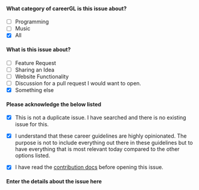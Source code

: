 <!--
Please do not remove anything written below.
 
Check the blank [ ] with [x] before opening an issue. 
Any issue without checked square brackets respectively will be closed, 
however, if your opened issue is closed, make sure you answer the
questions below by checking the box that best explains the issue(s) before reopening.
-->

#### What category of careerGL is this issue about?

- [ ] Programming
- [ ] Music
- [x] All

#### What is this issue about?

- [ ] Feature Request
- [ ] Sharing an Idea
- [ ] Website Functionality
- [ ] Discussion for a pull request I would want to open.
- [x] Something else

#### Please acknowledge the below listed

- [x] This is not a duplicate issue. I have searched and there is no existing issue for this.
- [x] I understand that these career guidelines are highly opinionated. The purpose is not to include everything out there in these guidelines but to have everything that is most relevant today compared to the other options listed.
- [x] I have read the [contribution docs](../contributing) before opening this issue.


#### Enter the details about the issue here

<!-- Please enter the issue details here -->
